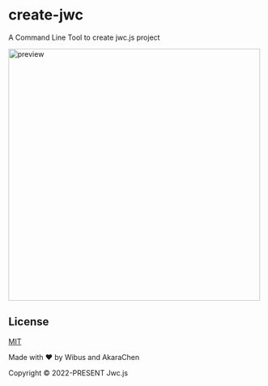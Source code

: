 # create-jwc

A Command Line Tool to create jwc.js project

<img width="497" alt="preview" src="https://user-images.githubusercontent.com/62133302/208607255-6d8bbe15-bb70-4b41-803b-75ddb93455cb.png">


## License

[MIT](https://opensource.org/licenses/MIT)

Made with ❤️ by Wibus and AkaraChen

Copyright © 2022-PRESENT Jwc.js

